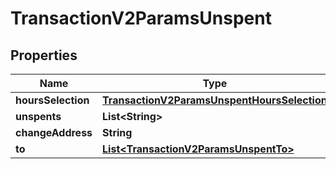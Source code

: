 

# TransactionV2ParamsUnspent

## Properties

Name | Type | Description | Notes
------------ | ------------- | ------------- | -------------
**hoursSelection** | [**TransactionV2ParamsUnspentHoursSelection**](TransactionV2ParamsUnspentHoursSelection.md) |  |  [optional]
**unspents** | **List&lt;String&gt;** |  |  [optional]
**changeAddress** | **String** |  |  [optional]
**to** | [**List&lt;TransactionV2ParamsUnspentTo&gt;**](TransactionV2ParamsUnspentTo.md) |  |  [optional]



